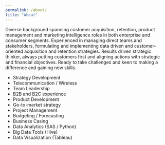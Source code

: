 ```yaml
---
permalink: /about/
title: "About"
---
```


Diverse background spanning customer acquisition, retention, product management and marketing intelligence roles in both enterprise and consumer segments. Experienced in managing direct teams and stakeholders, formulating and implementing data driven and customer-oriented acquisition and retention strategies.
Results driven strategic thinker, always putting customers first and aligning actions with strategic and financial objectives. Ready to take challenges and keen to making a difference and gaining new skills.

- Strategy Development
- Telecommunication / Wireless
- Team Leadership
- B2B and B2C experience
- Product Development
- Go-to-market strategy
- Project Management
- Budgeting / Forecasting
- Business Casing
- Data Analytics (SAS / Python)
- Big Data Tools (Hive)
- Data Visualization (Tableau)
